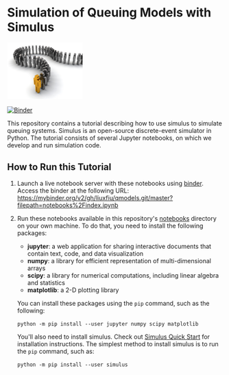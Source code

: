 # Simulation of Queuing Models with Simulus

<img src="notebooks/figs/queue.jpg" width="35%" alt="queue">

[![Binder](https://mybinder.org/badge_logo.svg)](https://mybinder.org/v2/gh/liuxfiu/qmodels.git/master?filepath=notebooks%2Findex.ipynb)

This repository contains a tutorial describing how to use simulus to simulate queuing systems. Simulus is an open-source discrete-event simulator in Python. The tutorial consists of several Jupyter notebooks, on which we develop and run simulation code.

## How to Run this Tutorial

1. Launch a live notebook server with these notebooks using [binder](https://beta.mybinder.org/). Access the binder at the following URL: https://mybinder.org/v2/gh/liuxfiu/qmodels.git/master?filepath=notebooks%2Findex.ipynb

2. Run these notebooks available in this repository's [notebooks](notebooks) directory on your own machine. To do that, you need to install the following packages:
   * **jupyter**: a web application for sharing interactive documents that contain text, code, and data visualization
   * **numpy**: a library for efficient representation of multi-dimensional arrays
   * **scipy**: a library for numerical computations, including linear algebra and statistics
   * **matplotlib**: a 2-D plotting library

   You can install these packages using the `pip` command, such as the following:

   ```
   python -m pip install --user jupyter numpy scipy matplotlib
   ```

   You'll also need to install simulus. Check out [Simulus Quick Start](https://simulus.readthedocs.io/en/latest/readme.html) for installation instructions. The simplest method to install simulus is to run the `pip` command, such as:

   ```
   python -m pip install --user simulus
   ```
